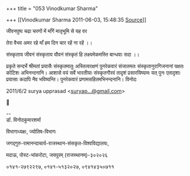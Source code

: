 +++
title = "053 Vinodkumar Sharma"

+++
[[Vinodkumar Sharma	2011-06-03, 15:48:35 [Source](https://groups.google.com/g/bvparishat/c/xw9RIghQPcU)]]



जीवनपुष्प चढा चरणों में माँगें मातृभूमि से यह वर

तेरा वैभव अमर रहे माँ हम दिन चार रहें ना रहें ।।

संस्कृताय जीवनं संस्कृताय यौवनं संस्कृतं हि लक्ष्यमेकमस्ति बान्धवाः सदा ।।

प्रकृते सन्दर्भे श्रीमतां प्रयासैः संस्कृतमातुः अस्तित्वरक्षणं पुनरेकवारं संजातमतः संस्कृतानुरागिजनानां पक्षतः कोटिशः अभिनन्दनानि। आशासे वयं सर्वे भारतीयाः संस्कृतगौरवं तादृशं प्रसारयिष्यामः यत् पुनः एतादृशाः प्रयासाः कदापि नैव भविष्यन्ति। पुनरेकवारं प्रणामसहितमभिनन्दनानि। विनोदः  
  

2011/6/2 surya upprasad \<[suryap...@gmail.com]()\>



  
  
  
--  
डॉ. विनोदकुमारशर्मा

विभागाध्यक्षः, ज्योतिष-विभागः

जगद्गुरु-रामानन्दाचार्य-राजस्थान-संसकृत-विश्वविद्यालयः,

मदाऊ, पोस्ट-भांकरोटा, जयपुरम् (राजस्थानम्)-३०२०२६

०१४१-२७९२२९७, ०१४१-५१३२०२७, ०९४१४३५०७११

  

